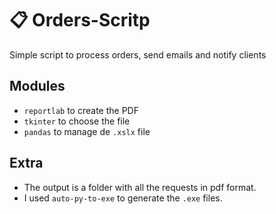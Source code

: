 # :clipboard: Orders-Scritp
Simple script to process orders, send emails and notify clients

## Modules

* `reportlab` to create the PDF
* `tkinter` to choose the file
* `pandas` to manage de `.xslx` file

## Extra

* The output is a folder with all the requests in pdf format.
* I used `auto-py-to-exe` to generate the `.exe` files.

